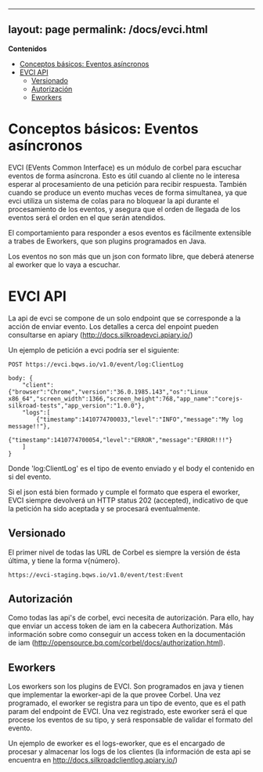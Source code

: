 
---
layout: page
permalink: /docs/evci.html
---

<!-- START doctoc generated TOC please keep comment here to allow auto update -->
<!-- DON'T EDIT THIS SECTION, INSTEAD RE-RUN doctoc TO UPDATE -->
**Contenidos**

- [Conceptos básicos: Eventos asíncronos](#conceptos-b%C3%A1sicos-eventos-as%C3%ADncronos)
- [EVCI API](#evci-api)
  - [Versionado](#versionado)
  - [Autorización](#autorizaci%C3%B3n)
  - [Eworkers](#eworkers)

<!-- END doctoc generated TOC please keep comment here to allow auto update -->

# Conceptos básicos: Eventos asíncronos

EVCI (EVents Common Interface) es un módulo de corbel para escuchar eventos de forma asíncrona. Esto es útil cuando al cliente no le interesa esperar al procesamiento de una petición para recibir respuesta. También cuando se produce un evento muchas veces de forma simultanea, ya que evci utiliza un sistema de colas para no bloquear la api durante el procesamiento de los eventos, y asegura que el orden de llegada de los eventos será el orden en el que serán atendidos. 

El comportamiento para responder a esos eventos es fácilmente extensible a trabes de Eworkers, que son plugins programados en Java.

Los eventos no son más que un json con formato libre, que deberá atenerse al eworker que lo vaya a escuchar.

# EVCI API

La api de evci se compone de un solo endpoint que se corresponde a la acción de enviar evento. Los detalles a cerca del enpoint pueden consultarse en apiary (http://docs.silkroadevci.apiary.io/)

Un ejemplo de petición a evci podría ser el siguiente:

```
POST https://evci.bqws.io/v1.0/event/log:ClientLog

body: {
	"client": {"browser":"Chrome","version":"36.0.1985.143","os":"Linux x86_64","screen_width":1366,"screen_height":768,"app_name":"corejs-silkroad-tests","app_version":"1.0.0"},
	"logs":[
    	{"timestamp":1410774700033,"level":"INFO","message":"My log message!!"},
    	{"timestamp":1410774700054,"level":"ERROR","message":"ERROR!!!"}
    ]
}
```
Donde 'log:ClientLog' es el tipo de evento enviado y el body el contenido en si del evento.

Si el json está bien formado y cumple el formato que espera el eworker, EVCI siempre devolverá un HTTP status 202 (accepted), indicativo de que la petición ha sido aceptada y se procesará eventualmente.

## Versionado

El primer nivel de todas las URL de Corbel es siempre la versión de ésta última, y tiene la forma v{número}. 

```
https://evci-staging.bqws.io/v1.0/event/test:Event
```

## Autorización

Como todas las api's de corbel, evci necesita de autorización. Para ello, hay que enviar un access token de iam en la cabecera Authorization. Más información sobre como conseguir un access token en la documentación de iam (http://opensource.bq.com/corbel/docs/authorization.html).

## Eworkers

Los eworkers son los plugins de EVCI. Son programados en java y tienen que implementar la eworker-api de la que provee Corbel. Una vez programado, el eworker se registra para un tipo de evento, que es el path param del endpoint de EVCI. Una vez registrado, este eworker será el que procese los eventos de su tipo, y será responsable de validar el formato del evento.

Un ejemplo de eworker es el logs-eworker, que es el encargado de procesar y almacenar los logs de los clientes (la información de esta api se encuentra en http://docs.silkroadclientlog.apiary.io/)


